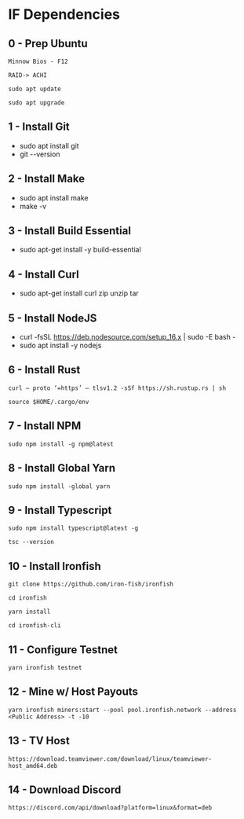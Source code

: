 # IF Dependencies
## 0 - Prep Ubuntu
```
Minnow Bios - F12
```
```
RAID-> ACHI
```
```
sudo apt update
```
```
sudo apt upgrade
```
## 1 - Install Git
* sudo apt install git
* git --version

## 2 - Install Make
* sudo apt install make
* make -v

## 3 - Install Build Essential
* sudo apt-get install -y build-essential

## 4 - Install Curl
* sudo apt-get install curl zip unzip tar

## 5 - Install NodeJS
* curl -fsSL https://deb.nodesource.com/setup_16.x | sudo -E bash -
* sudo apt install -y nodejs

## 6 - Install Rust
```
curl — proto ‘=https’ — tlsv1.2 -sSf https://sh.rustup.rs | sh
```
```
source $HOME/.cargo/env
```
## 7 - Install NPM
```
sudo npm install -g npm@latest
```
## 8 - Install Global Yarn
```
sudo npm install -global yarn
```
## 9 - Install Typescript 
```
sudo npm install typescript@latest -g
```
```
tsc --version
```
## 10 - Install Ironfish 
```
git clone https://github.com/iron-fish/ironfish
```
```
cd ironfish
```
```
yarn install
```
```
cd ironfish-cli
```
## 11 - Configure Testnet 
```
yarn ironfish testnet
```
## 12 - Mine w/ Host Payouts 
```
yarn ironfish miners:start --pool pool.ironfish.network --address <Public Address> -t -10
```
## 13 - TV Host
```
https://download.teamviewer.com/download/linux/teamviewer-host_amd64.deb
```
## 14 - Download Discord
```
https://discord.com/api/download?platform=linux&format=deb
```
